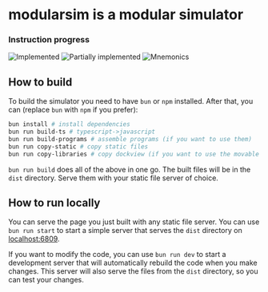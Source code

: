 # modularsim is a modular simulator

### Instruction progress 

![Implemented](https://img.shields.io/endpoint?url=https%3A%2F%2Fgist.githubusercontent.com%2Fpblop%2F11b83a561dc49ff1b6cd9882e035ce4b%2Fraw%2Fimplemented.json)
![Partially implemented](https://img.shields.io/endpoint?url=https%3A%2F%2Fgist.githubusercontent.com%2Fpblop%2F11b83a561dc49ff1b6cd9882e035ce4b%2Fraw%2Fpartial.json)
![Mnemonics](https://img.shields.io/endpoint?url=https%3A%2F%2Fgist.githubusercontent.com%2Fpblop%2F11b83a561dc49ff1b6cd9882e035ce4b%2Fraw%2Fmnemonics.json)

## How to build
To build the simulator you need to have `bun` or `npm` installed. After that, you
can (replace `bun` with `npm` if you prefer):

```bash
bun install # install dependencies
bun run build-ts # typescript->javascript
bun run build-programs # assemble programs (if you want to use them)
bun run copy-static # copy static files
bun run copy-libraries # copy dockview (if you want to use the movable GUI)
```

`bun run build` does all of the above in one go. The built files will be in the
`dist` directory. Serve them with your static file server of choice.

## How to run locally
You can serve the page you just built with any static file server. You can use
`bun run start` to start a simple server that serves the `dist` directory on
[localhost:6809](http://localhost:6809).

If you want to modify the code, you can use `bun run dev` to start a development
server that will automatically rebuild the code when you make changes.
This server will also serve the files from the `dist` directory, so you can test
your changes.
